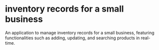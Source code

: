 # inventory records for a small business
An application to manage inventory records for a small business, featuring functionalities such as adding, updating, and searching products in real-time.

